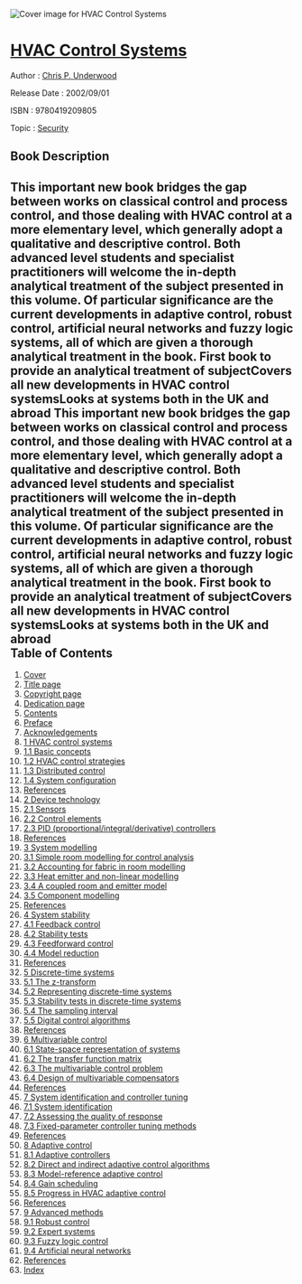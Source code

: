 ![Cover image for HVAC Control Systems](https://imgdetail.ebookreading.net/cover/cover/security/EB9780419209805.jpg)

[HVAC Control Systems](https://ebookreading.net/view/book/HVAC+Control+Systems-EB9780419209805_1.html "HVAC Control Systems")
====================================================================================================================

Author : [Chris P. Underwood](https://ebookreading.net/search/author/Chris+P.+Underwood)

Release Date : 2002/09/01

ISBN : 9780419209805

Topic : [Security](https://ebookreading.net/search/category/security)

Book Description
-----------------

This important new book bridges the gap between works on classical control and process control, and those dealing with HVAC control at a more elementary level, which generally adopt a qualitative and descriptive control. Both advanced level students and specialist practitioners will welcome the in-depth analytical treatment of the subject presented in this volume. Of particular significance are the current developments in adaptive control, robust control, artificial neural networks and fuzzy logic systems, all of which are given a thorough analytical treatment in the book.
First book to provide an analytical treatment of subjectCovers all new developments in HVAC control systemsLooks at systems both in the UK and abroad              This important new book bridges the gap between works on classical control and process control, and those dealing with HVAC control at a more elementary level, which generally adopt a qualitative and descriptive control. Both advanced level students and specialist practitioners will welcome the in-depth analytical treatment of the subject presented in this volume. Of particular significance are the current developments in adaptive control, robust control, artificial neural networks and fuzzy logic systems, all of which are given a thorough analytical treatment in the book.
First book to provide an analytical treatment of subjectCovers all new developments in HVAC control systemsLooks at systems both in the UK and abroad              
Table of Contents
-----------------

1. [Cover](https://ebookreading.net/view/book/HVAC+Control+Systems-EB9780419209805_1.html)
1. [Title page](https://ebookreading.net/view/book/HVAC+Control+Systems-EB9780419209805_4.html#title)
1. [Copyright page](https://ebookreading.net/view/book/HVAC+Control+Systems-EB9780419209805_5.html#cr)
1. [Dedication page](https://ebookreading.net/view/book/HVAC+Control+Systems-EB9780419209805_6.html#dedi)
1. [Contents](https://ebookreading.net/view/book/HVAC+Control+Systems-EB9780419209805_7.html#toc)
1. [Preface](https://ebookreading.net/view/book/HVAC+Control+Systems-EB9780419209805_8.html#pre)
1. [Acknowledgements](https://ebookreading.net/view/book/HVAC+Control+Systems-EB9780419209805_9.html#ack)
1. [1 HVAC control systems](https://ebookreading.net/view/book/HVAC+Control+Systems-EB9780419209805_10.html#c1)
1. [1.1 Basic concepts](https://ebookreading.net/view/book/HVAC+Control+Systems-EB9780419209805_10.html#c1_1)
1. [1.2 HVAC control strategies](https://ebookreading.net/view/book/HVAC+Control+Systems-EB9780419209805_10.html#c1_2)
1. [1.3 Distributed control](https://ebookreading.net/view/book/HVAC+Control+Systems-EB9780419209805_10.html#c1_3)
1. [1.4 System configuration](https://ebookreading.net/view/book/HVAC+Control+Systems-EB9780419209805_10.html#c1_4)
1. [References](https://ebookreading.net/view/book/HVAC+Control+Systems-EB9780419209805_10.html#c1_ref)
1. [2 Device technology](https://ebookreading.net/view/book/HVAC+Control+Systems-EB9780419209805_11.html#c2)
1. [2.1 Sensors](https://ebookreading.net/view/book/HVAC+Control+Systems-EB9780419209805_11.html#c2_1)
1. [2.2 Control elements](https://ebookreading.net/view/book/HVAC+Control+Systems-EB9780419209805_11.html#c2_2)
1. [2.3 PID (proportional/integral/derivative) controllers](https://ebookreading.net/view/book/HVAC+Control+Systems-EB9780419209805_11.html#c2_3)
1. [References](https://ebookreading.net/view/book/HVAC+Control+Systems-EB9780419209805_11.html#c2_ref)
1. [3 System modelling](https://ebookreading.net/view/book/HVAC+Control+Systems-EB9780419209805_12.html#c3)
1. [3.1 Simple room modelling for control analysis](https://ebookreading.net/view/book/HVAC+Control+Systems-EB9780419209805_12.html#c3_1)
1. [3.2 Accounting for fabric in room modelling](https://ebookreading.net/view/book/HVAC+Control+Systems-EB9780419209805_12.html#c3_2)
1. [3.3 Heat emitter and non-linear modelling](https://ebookreading.net/view/book/HVAC+Control+Systems-EB9780419209805_12.html#c3_3)
1. [3.4 A coupled room and emitter model](https://ebookreading.net/view/book/HVAC+Control+Systems-EB9780419209805_12.html#c3_4)
1. [3.5 Component modelling](https://ebookreading.net/view/book/HVAC+Control+Systems-EB9780419209805_12.html#c3_5)
1. [References](https://ebookreading.net/view/book/HVAC+Control+Systems-EB9780419209805_12.html#c3_ref)
1. [4 System stability](https://ebookreading.net/view/book/HVAC+Control+Systems-EB9780419209805_13.html#c4)
1. [4.1 Feedback control](https://ebookreading.net/view/book/HVAC+Control+Systems-EB9780419209805_13.html#c4_1)
1. [4.2 Stability tests](https://ebookreading.net/view/book/HVAC+Control+Systems-EB9780419209805_13.html#c4_2)
1. [4.3 Feedforward control](https://ebookreading.net/view/book/HVAC+Control+Systems-EB9780419209805_13.html#c4_3)
1. [4.4 Model reduction](https://ebookreading.net/view/book/HVAC+Control+Systems-EB9780419209805_13.html#c4_4)
1. [References](https://ebookreading.net/view/book/HVAC+Control+Systems-EB9780419209805_13.html#c4_ref)
1. [5 Discrete-time systems](https://ebookreading.net/view/book/HVAC+Control+Systems-EB9780419209805_15.html#c5)
1. [5.1 The z-transform](https://ebookreading.net/view/book/HVAC+Control+Systems-EB9780419209805_15.html#c5_1)
1. [5.2 Representing discrete-time systems](https://ebookreading.net/view/book/HVAC+Control+Systems-EB9780419209805_15.html#c5_2)
1. [5.3 Stability tests in discrete-time systems](https://ebookreading.net/view/book/HVAC+Control+Systems-EB9780419209805_15.html#c5_3)
1. [5.4 The sampling interval](https://ebookreading.net/view/book/HVAC+Control+Systems-EB9780419209805_15.html#c5_4)
1. [5.5 Digital control algorithms](https://ebookreading.net/view/book/HVAC+Control+Systems-EB9780419209805_15.html#c5_5)
1. [References](https://ebookreading.net/view/book/HVAC+Control+Systems-EB9780419209805_15.html#c5_ref)
1. [6 Multivariable control](https://ebookreading.net/view/book/HVAC+Control+Systems-EB9780419209805_16.html#c6)
1. [6.1 State-space representation of systems](https://ebookreading.net/view/book/HVAC+Control+Systems-EB9780419209805_16.html#c6_1)
1. [6.2 The transfer function matrix](https://ebookreading.net/view/book/HVAC+Control+Systems-EB9780419209805_16.html#c6_2)
1. [6.3 The multivariable control problem](https://ebookreading.net/view/book/HVAC+Control+Systems-EB9780419209805_16.html#c6_3)
1. [6.4 Design of multivariable compensators](https://ebookreading.net/view/book/HVAC+Control+Systems-EB9780419209805_16.html#c6_4)
1. [References](https://ebookreading.net/view/book/HVAC+Control+Systems-EB9780419209805_16.html#c6_ref)
1. [7 System identification and controller tuning](https://ebookreading.net/view/book/HVAC+Control+Systems-EB9780419209805_17.html#c7)
1. [7.1 System identification](https://ebookreading.net/view/book/HVAC+Control+Systems-EB9780419209805_17.html#c7_1)
1. [7.2 Assessing the quality of response](https://ebookreading.net/view/book/HVAC+Control+Systems-EB9780419209805_17.html#c7_2)
1. [7.3 Fixed-parameter controller tuning methods](https://ebookreading.net/view/book/HVAC+Control+Systems-EB9780419209805_17.html#c7_3)
1. [References](https://ebookreading.net/view/book/HVAC+Control+Systems-EB9780419209805_17.html#c7_ref)
1. [8 Adaptive control](https://ebookreading.net/view/book/HVAC+Control+Systems-EB9780419209805_18.html#c8)
1. [8.1 Adaptive controllers](https://ebookreading.net/view/book/HVAC+Control+Systems-EB9780419209805_18.html#c8_1)
1. [8.2 Direct and indirect adaptive control algorithms](https://ebookreading.net/view/book/HVAC+Control+Systems-EB9780419209805_18.html#c8_2)
1. [8.3 Model-reference adaptive control](https://ebookreading.net/view/book/HVAC+Control+Systems-EB9780419209805_18.html#c8_3)
1. [8.4 Gain scheduling](https://ebookreading.net/view/book/HVAC+Control+Systems-EB9780419209805_18.html#c8_4)
1. [8.5 Progress in HVAC adaptive control](https://ebookreading.net/view/book/HVAC+Control+Systems-EB9780419209805_18.html#c8_5)
1. [References](https://ebookreading.net/view/book/HVAC+Control+Systems-EB9780419209805_18.html#c8_ref)
1. [9 Advanced methods](https://ebookreading.net/view/book/HVAC+Control+Systems-EB9780419209805_19.html#c9)
1. [9.1 Robust control](https://ebookreading.net/view/book/HVAC+Control+Systems-EB9780419209805_19.html#c9_1)
1. [9.2 Expert systems](https://ebookreading.net/view/book/HVAC+Control+Systems-EB9780419209805_19.html#c9_2)
1. [9.3 Fuzzy logic control](https://ebookreading.net/view/book/HVAC+Control+Systems-EB9780419209805_19.html#c9_3)
1. [9.4 Artificial neural networks](https://ebookreading.net/view/book/HVAC+Control+Systems-EB9780419209805_19.html#c9_4)
1. [References](https://ebookreading.net/view/book/HVAC+Control+Systems-EB9780419209805_19.html#c9_ref)
1. [Index](https://ebookreading.net/view/book/HVAC+Control+Systems-EB9780419209805_0.html#index)
